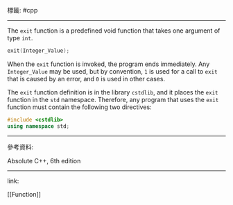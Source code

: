 標籤: #cpp 

---

The `exit` function is a predefined void function that takes one argument of type `int`. 

```cpp
exit(Integer_Value);
```

When the `exit` function is invoked, the program ends immediately. Any `Integer_Value` may be used, but by convention, `1` is used for a call to `exit` that is caused by an error, and `0` is used in other cases.

The `exit` function definition is in the library `cstdlib`, and it places the `exit` function in the `std` namespace. Therefore, any program that uses the `exit` function must contain the following two directives:

```cpp
#include <cstdlib>
using namespace std;
```

---

參考資料:

Absolute C++, 6th edition

---

link:

[[Function]]